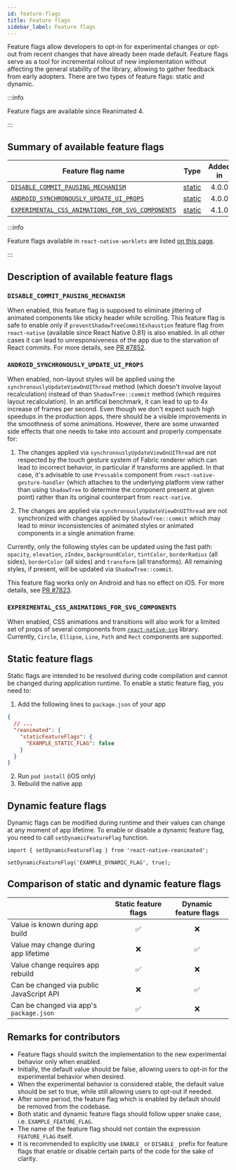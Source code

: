 ```yaml
---
id: feature-flags
title: Feature flags
sidebar_label: Feature flags
---
```


Feature flags allow developers to opt-in for experimental changes or opt-out from recent changes that have already been made default. Feature flags serve as a tool for incremental rollout of new implementation without affecting the general stability of the library, allowing to gather feedback from early adopters. There are two types of feature flags: static and dynamic.

:::info

Feature flags are available since Reanimated 4.

:::

## Summary of available feature flags

| Feature flag name                                                                                   |              Type               | Added in | Removed in | Default value |
| --------------------------------------------------------------------------------------------------- | :-----------------------------: | :------: | :--------: | :-----------: |
| [`DISABLE_COMMIT_PAUSING_MECHANISM`](#disable_commit_pausing_mechanism)                             | [static](#static-feature-flags) |  4.0.0   |  &ndash;   |    `false`    |
| [`ANDROID_SYNCHRONOUSLY_UPDATE_UI_PROPS`](#android_synchronously_update_ui_props)                   | [static](#static-feature-flags) |  4.0.0   |  &ndash;   |    `false`    |
| [`EXPERIMENTAL_CSS_ANIMATIONS_FOR_SVG_COMPONENTS`](#experimental_css_animations_for_svg_components) | [static](#static-feature-flags) |  4.1.0   |  &ndash;   |    `false`    |

:::info

Feature flags available in `react-native-worklets` are listed [on this page](https://docs.swmansion.com/react-native-worklets/docs/guides/feature-flags).

:::

## Description of available feature flags

### `DISABLE_COMMIT_PAUSING_MECHANISM`

When enabled, this feature flag is supposed to eliminate jittering of animated components like sticky header while scrolling. This feature flag is safe to enable only if `preventShadowTreeCommitExhaustion` feature flag from `react-native` (available since React Native 0.81) is also enabled. In all other cases it can lead to unresponsiveness of the app due to the starvation of React commits. For more details, see [PR #7852](https://github.com/software-mansion/react-native-reanimated/pull/7852).

### `ANDROID_SYNCHRONOUSLY_UPDATE_UI_PROPS`

When enabled, non-layout styles will be applied using the `synchronouslyUpdateViewOnUIThread` method (which doesn't involve layout recalculation) instead of than `ShadowTree::commit` method (which requires layout recalculation). In an artifical benchmark, it can lead to up to 4x increase of frames per second. Even though we don't expect such high speedups in the production apps, there should be a visible improvements in the smoothness of some animations. However, there are some unwanted side effects that one needs to take into account and properly compensate for:

1. The changes applied via `synchronouslyUpdateViewOnUIThread` are not respected by the touch gesture system of Fabric renderer which can lead to incorrect behavior, in particular if transforms are applied. In that case, it's advisable to use `Pressable` component from `react-native-gesture-handler` (which attaches to the underlying platform view rather than using `ShadowTree` to determine the component present at given point) rather than its original counterpart from `react-native`.

2. The changes are applied via `synchronouslyUpdateViewOnUIThread` are not synchronized with changes applied by `ShadowTree::commit` which may lead to minor inconsistencies of animated styles or animated components in a single animation frame.

Currently, only the following styles can be updated using the fast path: `opacity`, `elevation`, `zIndex`, `backgroundColor`, `tintColor`, `borderRadius` (all sides), `borderColor` (all sides) and `transform` (all transforms). All remaining styles, if present, will be updated via `ShadowTree::commit`.

This feature flag works only on Android and has no effect on iOS. For more details, see [PR #7823](https://github.com/software-mansion/react-native-reanimated/pull/7823).

### `EXPERIMENTAL_CSS_ANIMATIONS_FOR_SVG_COMPONENTS`

When enabled, CSS animations and transitions will also work for a limited set of props of several components from [`react-native-svg`](https://github.com/software-mansion/react-native-svg) library. Currently, `Circle`, `Ellipse`, `Line`, `Path` and `Rect` components are supported.

## Static feature flags

Static flags are intended to be resolved during code compilation and cannot be changed during application runtime. To enable a static feature flag, you need to:

1. Add the following lines to `package.json` of your app

```json
{
  // ...
  "reanimated": {
    "staticFeatureFlags": {
      "EXAMPLE_STATIC_FLAG": false
    }
  }
}
```

2. Run `pod install` (iOS only)
3. Rebuild the native app

## Dynamic feature flags

Dynamic flags can be modified during runtime and their values can change at any moment of app lifetime. To enable or disable a dynamic feature flag, you need to call `setDynamicFeatureFlag` function.

```tsx
import { setDynamicFeatureFlag } from 'react-native-reanimated';

setDynamicFeatureFlag('EXAMPLE_DYNAMIC_FLAG', true);
```

## Comparison of static and dynamic feature flags

|                                          | Static feature flags | Dynamic feature flags |
| ---------------------------------------- | :------------------: | :-------------------: |
| Value is known during app build          |          ✅          |          ❌           |
| Value may change during app lifetime     |          ❌          |          ✅           |
| Value change requires app rebuild        |          ✅          |          ❌           |
| Can be changed via public JavaScript API |          ❌          |          ✅           |
| Can be changed via app's `package.json`  |          ✅          |          ❌           |

## Remarks for contributors

- Feature flags should switch the implementation to the new experimental behavior only when enabled.
- Initially, the default value should be false, allowing users to opt-in for the experimental behavior when desired.
- When the experimental behavior is considered stable, the default value should be set to true, while still allowing users to opt-out if needed.
- After some period, the feature flag which is enabled by default should be removed from the codebase.
- Both static and dynamic feature flags should follow upper snake case, i.e. `EXAMPLE_FEATURE_FLAG`.
- The name of the feature flag should not contain the expression `FEATURE_FLAG` itself.
- It is recommended to explicitly use `ENABLE_` or `DISABLE_` prefix for feature flags that enable or disable certain parts of the code for the sake of clarity.
